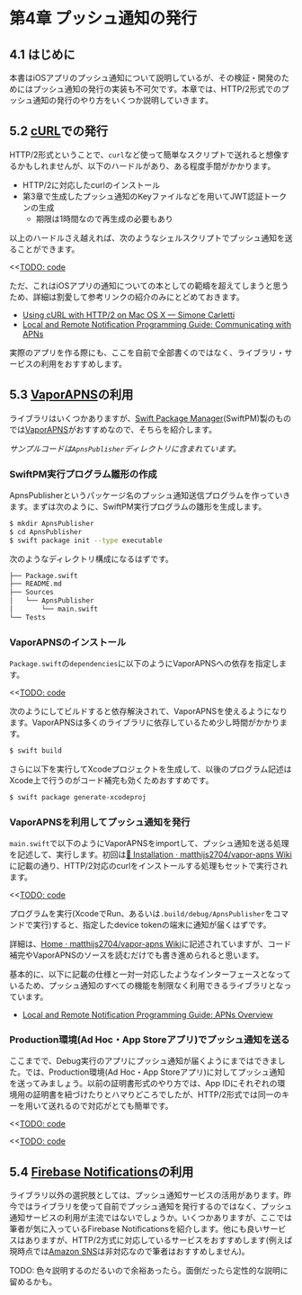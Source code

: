 # 第4章 プッシュ通知の発行

## 4.1 はじめに

本書はiOSアプリのプッシュ通知について説明しているが、その検証・開発のためにはプッシュ通知の発行の実装も不可欠です。本章では、HTTP/2形式でのプッシュ通知の発行のやり方をいくつか説明していきます。

## 5.2 [cURL](https://curl.haxx.se)での発行


HTTP/2形式ということで、`curl`など使って簡単なスクリプトで送れると想像するかもしれませんが、以下のハードルがあり、ある程度手間がかかります。

- HTTP/2に対応したcurlのインストール
- 第3章で生成したプッシュ通知のKeyファイルなどを用いてJWT認証トークンの生成
  - 期限は1時間なので再生成の必要もあり

以上のハードルさえ越えれば、次のようなシェルスクリプトでプッシュ通知を送ることができます。

<<[TODO: code](codes/chapter4/publish.sh)

ただ、これはiOSアプリの通知についての本としての範疇を超えてしまうと思うため、詳細は割愛して参考リンクの紹介のみにとどめておきます。

- [Using cURL with HTTP/2 on Mac OS X — Simone Carletti](https://simonecarletti.com/blog/2016/01/http2-curl-macosx/)
- [Local and Remote Notification Programming Guide: Communicating with APNs](https://developer.apple.com/library/content/documentation/NetworkingInternet/Conceptual/RemoteNotificationsPG/CommunicatingwithAPNs.html)


実際のアプリを作る際にも、ここを自前で全部書くのではなく、ライブラリ・サービスの利用をおすすめします。

## 5.3 [VaporAPNS](https://github.com/matthijs2704/vapor-apns)の利用

ライブラリはいくつかありますが、[Swift Package Manager](https://github.com/apple/swift-package-manager)(SwiftPM)製のものでは[VaporAPNS](https://github.com/matthijs2704/vapor-apns)がおすすめなので、そちらを紹介します。

_サンプルコードは`ApnsPublisher`ディレクトリに含まれています。_

### SwiftPM実行プログラム雛形の作成

ApnsPublisherというパッケージ名のプッシュ通知送信プログラムを作っていきます。まずは次のように、SwiftPM実行プログラムの雛形を生成します。

```sh
$ mkdir ApnsPublisher
$ cd ApnsPublisher
$ swift package init --type executable
```

次のようなディレクトリ構成になるはずです。

```txt
├── Package.swift
├── README.md
├── Sources
│   └── ApnsPublisher
│       └── main.swift
└── Tests
```

### VaporAPNSのインストール

`Package.swift`の`dependencies`に以下のようにVaporAPNSへの依存を指定します。

<<[TODO: code](codes/chapter4/Package.swift)

次のようにしてビルドすると依存解決されて、VaporAPNSを使えるようになります。VaporAPNSは多くのライブラリに依存しているため少し時間がかかります。

```sh
$ swift build
```

さらに以下を実行してXcodeプロジェクトを生成して、以後のプログラム記述はXcode上で行うのがコード補完も効くためおすすめです。

```sh
$ swift package generate-xcodeproj
```

### VaporAPNSを利用してプッシュ通知を発行

`main.swift`で以下のようにVaporAPNSをimportして、プッシュ通知を送る処理を記述して、実行します。初回は[🔧 Installation · matthijs2704/vapor-apns Wiki](https://github.com/matthijs2704/vapor-apns/wiki/%F0%9F%94%A7-Installation)に記載の通り、HTTP/2対応のcurlをインストールする処理もセットで実行されます。

<<[TODO: code](codes/chapter4/main.swift)

プログラムを実行(XcodeでRun、あるいは`.build/debug/ApnsPublisher`をコマンドで実行)すると、指定したdevice tokenの端末に通知が届くはずです。

詳細は、[Home · matthijs2704/vapor-apns Wiki](https://github.com/matthijs2704/vapor-apns/wiki)に記述されていますが、コード補完やVaporAPNSのソースを読むだけでも書き進められると思います。

基本的に、以下に記載の仕様と一対一対応したようなインターフェースとなっているため、プッシュ通知のすべての機能を制限なく利用できるライブラリとなっています。

- [Local and Remote Notification Programming Guide: APNs Overview](https://developer.apple.com/library/content/documentation/NetworkingInternet/Conceptual/RemoteNotificationsPG/APNSOverview.html#//apple_ref/doc/uid/TP40008194-CH8-SW1)

### Production環境(Ad Hoc・App Storeアプリ)でプッシュ通知を送る

ここまでで、Debug実行のアプリにプッシュ通知が届くようにまではできました。では、Production環境(Ad Hoc・App Storeアプリ)に対してプッシュ通知を送ってみましょう。以前の証明書形式のやり方では、App IDにそれぞれの環境用の証明書を紐づけたりとハマりどころでしたが、HTTP/2形式では同一のキーを用いて送れるので対応がとても簡単です。

<<[TODO: code](codes/chapter4/main_sandbox.swift)

<<[TODO: code](codes/chapter4/main_loop.swift)

## 5.4 [Firebase Notifications](https://firebase.google.com/docs/cloud-messaging/)の利用

ライブラリ以外の選択肢としては、プッシュ通知サービスの活用があります。昨今ではライブラリを使って自前でプッシュ通知を発行するのではなく、プッシュ通知サービスの利用が主流ではないでしょうか。いくつかありますが、ここでは筆者が気に入っているFirebase Notificationsを紹介します。他にも良いサービスはありますが、HTTP/2方式に対応しているサービスをおすすめします(例えば現時点では[Amazon SNS](https://aws.amazon.com/sns/)は非対応なので筆者はおすすめしません)。

TODO: 色々説明するのだるいので余裕あったら。面倒だったら定性的な説明に留めるかも。

